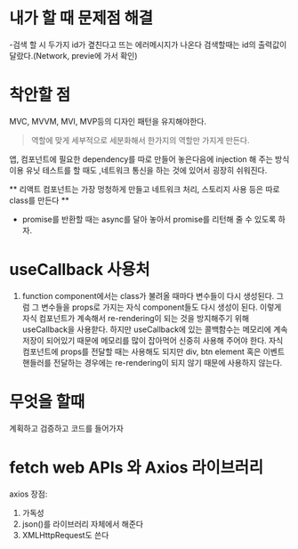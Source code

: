 # 내가 할 때 문제점 해결

-검색 할 시 두가지 id가 곂친다고 뜨는 에러메시지가 나온다
검색할때는 id의 출력값이 달랐다.(Network, previe에 가서 확인)


# 착안할 점 

MVC, MVVM, MVI, MVP등의 디자인 패턴을 유지해야한다.
> 역할에 맞게 세부적으로 세분화해서 한가지의 역할만 가지게 만든다.

앱, 컴포넌트에 필요한 dependency를 따로 만들어 놓은다음에 injection 해 주는 방식 이용
유닛 테스트를 할 때도 ,네트워크 통신을 하는 것에 있어서 굉장히 쉬워진다.

** 리액트 컴포넌트는 가장 멍청하게 만들고 네트워크 처리, 스토리지 사용 등은 따로 class를 만든다 **

- promise를 반환할 때는 async를 달아 놓아서 promise를 리턴해 줄 수 있도록 하자.

# useCallback 사용처
1. function component에서는 class가 불려올 때마다 변수들이 다시 생성된다. 그럼 그 변수들을 props로 가지는 자식 component들도 다시 생성이 된다.
이렇게 자식 컴포넌트가 계속해서 re-rendering이 되는 것을 방지해주기 위해 useCallback을 사용핟다.
하지만 useCallback에 있는 콜백함수는 메모리에 계속 저장이 되어있기 때문에 메모리를 많이 잡아먹어 신중히 사용해 주어야 한다.
자식 컴포넌트에 props를 전달할 때는 사용해도 되지만
div, btn element 혹은 이벤트 핸들러를 전달하는 경우에는 re-rendering이 되지 않기 때문에 사용하지 않는다.

# 무엇을 할때
계획하고
검증하고
코드를 들어가자

# fetch web APIs 와 Axios 라이브러리
axios 장점:
1. 가독성
2. json()를 라이브러리 자체에서 해준다
3. XMLHttpRequest도 쓴다